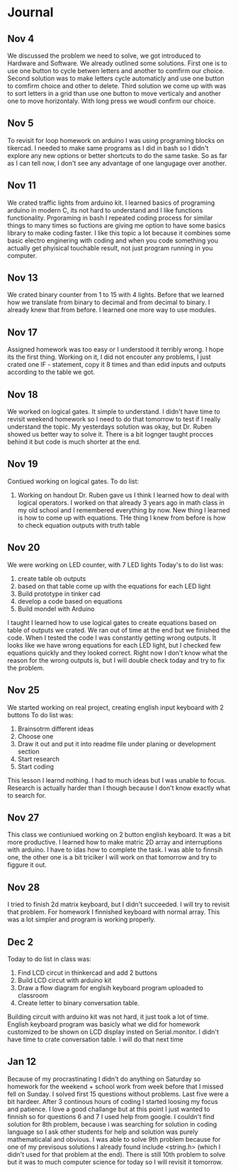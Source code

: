 # Journal

Nov 4
-------
We discussed the problem we need to solve, we got introduced to Hardware and Software. We already outlined some solutions. First one is to use one button to cycle betwen letters and another to comfirm our choice. Second solution was to make letters cycle automaticly and use one button to comfirm choice and other to delete. Third solution we come up with was to sort letters in a grid than use one button to move verticaly and another one to move horizontaly. With long press we woudl confirm our choice. 

Nov 5
-------
To revisit for loop homework on arduino I was using programing blocks on tikercad. I needed to make same programs as I did in bash so I didn't explore any new options or better shortcuts to do the same taske. So as far as I can tell now, I don't see any advantage of one langugage over another.

Nov 11
------
We crated traffic lights from arduino kit. I learned basics of programing arduino in modern C, its not hard to understand and I like functions functionality. Prgoraming in bash I repeated coding process for similar things to many times so fuctions are giving me option to have some basics library to make coding faster. I like this topic a lot because it combines some basic electro enginering with coding and when you code something you actually get phyisical touchable result, not just program running in you computer.

Nov 13
-------
We crated binary counter from 1 to 15 with 4 lights. Before that we learned how we translate from binary to decimal and from decimal to binary. I already knew that from before. I learned one more way to use modules.

Nov 17
--------
Assigned homework was too easy or I understood it terribly wrong. I hope its the first thing. Working on it, I did not encouter any problems, I just crated one IF - statement, copy it 8 times and than edid inputs and outputs according to the table we got.

Nov 18
-----
We worked on logical gates. It simple to understand. I didn't have time to revisit weekend homework so I need to do that tomorrow to test if I really understand the topic. My yesterdays solution was okay, but Dr. Ruben showed us better way to solve it. There is a bit lognger taught procces behind it but code is much shorter at the end.

Nov 19
-----
Contiued working on logical gates. 
To do list:
1. Working on handout Dr. Ruben gave us
I think I learned how to deal with logical operators. I worked on that already 3 years ago in math class in my old school and I remembered everything by now. New thing I learned is how to come up with equations. THe thing I knew from before is how to check equation outputs with truth table

Nov 20
-------
We were working on LED counter, with 7 LED lights
Today's to do list was:
1. create table ob outputs
1. based on that table come up with the equations for each LED light
1. Build prototype in tinker cad
1. develop a code based on equations
1. Build mondel with Arduino

I taught I learned how to use logical gates to create equations based on table of outputs we crated. We ran out of time at the end but we finished the code. When I tested the code I was constantly getting wrong outputs. It looks like we have wrong equations for each LED light, but I checked few equations quickly and they looked correct. Right now I don't know what the reason for the wrong outputs is, but I will double check today and try to fix the problem.

Nov 25
-------
We started working on real project, creating english input keyboard with 2 buttons
To do list was:
1. Brainsotrm different ideas
1. Choose one
1. Draw it out and put it into readme file under planing or development section
1. Start research
1. Start coding

This lesson I learnd nothing. I had to much ideas but I was unable to focus. Research is actually harder than I though because I don't know exactly what to search for.

Nov 27
------
This class we contiuniued working on 2 button english keyboard. It was a bit more productive. I learned how to make matric 2D array and interruptions with arduino. I have to idas how to complete the task. I was able to finnsih one, the other one is a bit triciker I will work on that tomorrow and try to figgure it out.

Nov 28
-------
I tried to finish 2d matrix keyboard, but I didn't succeeded. I will try to revisit that problem. For homework I finnished keyboard with normal array. This was a lot simpler and program is working properly.

Dec 2
------
Today to do list in class was:
1. Find LCD circut in thinkercad and add 2 buttons
1. Build LCD circut with arduino kit
1. Draw a flow diagram for englsih keyboard program uploaded to classroom
1. Create letter to binary conversation table.

Building circuit with arduino kit was not hard, it just took a lot of time. English keyboard program was basicly what we did for homework customized to be shown on LCD display insted on Serial.monitor. I didn't have time to crate conversation table. I will do that next time

Jan 12
-------
Because of my procrastinating I didn't do anything on Saturday so homework for the weekend + school work from week before that I missed fell on Sunday. I solved first 15 questions without problems. Last five were a bit hardeer. After 3 continous hours of coding I started loosing my focus and patience.  I love a good challange but at this point I just wanted to finnish so for questions 6 and 7 I used help from google. I couldn't find solution for 8th problem, because i was searching for solution in coding language so I ask other students for help and solution was purely mathematicalal and obvious. I was able to solve 9th problem because for one of my previsous solutions I already found include <string.h> (which I didn't used for that problem at the end). There is still 10th problem to solve but it was to much computer science for today so I will revisit it tomorrow.


